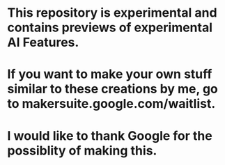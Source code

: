 # This repository is experimental and contains previews of experimental AI Features. 
# If you want to make your own stuff similar to these creations by me, go to makersuite.google.com/waitlist. 
# I would like to thank Google for the possiblity of making this. 
